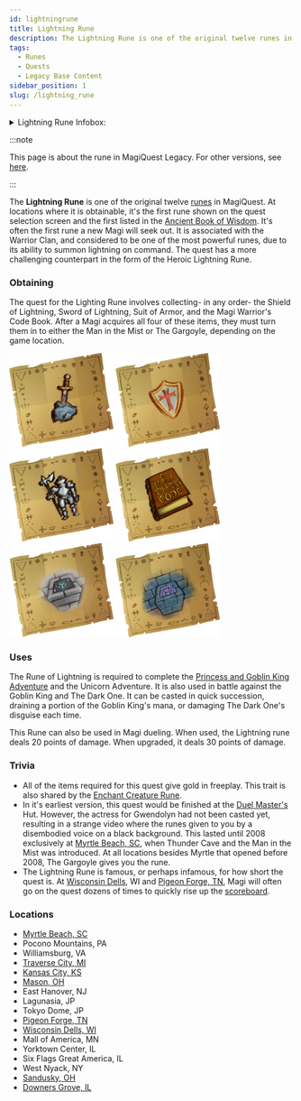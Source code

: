 ```yaml
---
id: lightningrune
title: Lightning Rune
description: The Lightning Rune is one of the original twelve runes in MagiQuest. At locations where it is obtainable, it's the first rune shown on the quest selection screen and the first listed in the Ancient Book of Wisdom.
tags:
  - Runes
  - Quests
  - Legacy Base Content
sidebar_position: 1
slug: /lightning_rune
---
```


<details>
  <summary>Lightning Rune Infobox:</summary>
  | Lightning Rune |
  | --- |
  | <img src="\img\Lightning_Rune.webp" alt="Lightning Rune" width="192" hight="175" title="Lightning Rune"></img> |

  | General Information |  |
  | --- | --- |
  | Content Set | [Legacy Base Content](docs\Info_About_MagiQuest\Content_Sets\Legacy_Base_Content.md) |
  | Quest Giver | [Quest Master](docs\Home.mdx) |
  | Reward Giver | Man in the Mist<br></br> Gargoyle<br></br> [Duel Master](docs\Home.mdx) (Formerly) |
  | Prerequisites | None |

  | Rewards |  |
  | --- | --- |
  | ***Gold*** | ***XP*** |
  | 300 <img src="\img\Gold.webp" alt="Gold Icon" width="24" hight="24" title="Gold Icon"></img> | 100 <img src="\img\XP.webp" alt="XP Icon" width="24" hight="25" title="XP Icon"></img> |

  | In Other Versions |  |
  | --- | --- |
  | [MagiQuest Chronicles](docs\Home.mdx) | [MagiQuest Plus](docs\Home.mdx) |
</details>

:::note

This page is about the rune in MagiQuest Legacy. For other versions, see [here](docs\Home.mdx).

:::

The **Lightning Rune** is one of the original twelve [runes](docs\Info_About_MagiQuest\Runes.md) in MagiQuest. At locations where it is obtainable, it's the first rune shown on the quest selection screen and the first listed in the [Ancient Book of Wisdom](docs\Info_About_MagiQuest\The_Ancient_Book_of_Wisdom.md). It's often the first rune a new Magi will seek out. It is associated with the Warrior Clan, and considered to be one of the most powerful runes, due to its ability to summon lightning on command. The quest has a more challenging counterpart in the form of the Heroic Lightning Rune.

### Obtaining

The quest for the Lighting Rune involves collecting- in any order- the Shield of Lightning, Sword of Lightning, Suit of Armor, and the Magi Warrior's Code Book. After a Magi acquires all four of these items, they must turn them in to either the Man in the Mist or The Gargoyle, depending on the game location.

<img src="\img\Lightning_Sword.webp" alt="Sword of Lightning" width="185" hight="166" title="Sword of Lightning"></img>
<img src="\img\Lightning_Shield.webp" alt="Shield of Lightning" width="185" hight="166" title="Shield of Lightning"></img>
<img src="\img\Lightning_Armor.webp" alt="Suit of Armor" width="185" hight="166" title="Suit of Armor"></img>
<img src="\img\Lightning_Warrior_Code_Book.webp" alt="Magi Warrior's Codebook" width="185" hight="166" title="Magi Warrior's Codebook"></img>
<img src="\img\Lightning_Gargoyle.webp" alt="Gargoyle" width="185" hight="166" title="Gargoyle"></img>
<img src="\img\Lightning_Man_in_Mist.webp" alt="Man in the Mist" width="185" hight="166" title="Man in the Mist"></img>

### Uses

The Rune of Lightning is required to complete the [Princess and Goblin King Adventure](docs\Adventures\Adventures_in_MagiQuest_Legacy\Princess_&_Goblin_King_Adventure.md) and the Unicorn Adventure. It is also used in battle against the Goblin King and The Dark One. It can be casted in quick succession, draining a portion of the Goblin King's mana, or damaging The Dark One's disguise each time.

This Rune can also be used in Magi dueling. When used, the Lightning rune deals 20 points of damage. When upgraded, it deals 30 points of damage.

### Trivia

  - All of the items required for this quest give gold in freeplay. This trait is also shared by the [Enchant Creature Rune](docs\Quests\Enchant_Creature_Rune.md).
  - In it's earliest version, this quest would be finished at the [Duel Master's](docs\Home.mdx) Hut. However, the actress for Gwendolyn had not been casted yet, resulting in a strange video where the runes given to you by a disembodied voice on a black background. This lasted until 2008 exclusively at [Myrtle Beach, SC](docs\Home.mdx), when Thunder Cave and the Man in the Mist was introduced. At all locations besides Myrtle that opened before 2008, The Gargoyle gives you the rune.
  - The Lightning Rune is famous, or perhaps infamous, for how short the quest is. At [Wisconsin Dells](docs\Home.mdx), WI and [Pigeon Forge, TN](docs\Realm_Locations\Pigeon_Forge_TN.md), Magi will often go on the quest dozens of times to quickly rise up the [scoreboard](docs\Info_About_MagiQuest\Score_Boards.md).

### Locations

  - [Myrtle Beach, SC](docs\Home.mdx)
  - Pocono Mountains, PA
  - Williamsburg, VA
  - [Traverse City, MI](docs\Home.mdx)
  - [Kansas City, KS](docs\Home.mdx)
  - [Mason, OH](docs\Home.mdx)
  - East Hanover, NJ
  - Lagunasia, JP
  - Tokyo Dome, JP
  - [Pigeon Forge, TN](docs\Realm_Locations\Pigeon_Forge_TN.md)
  - [Wisconsin Dells, WI](docs\Home.mdx)
  - Mall of America, MN
  - Yorktown Center, IL
  - Six Flags Great America, IL
  - West Nyack, NY
  - [Sandusky, OH](docs\Home.mdx)
  - [Downers Grove, IL](docs\Home.mdx)